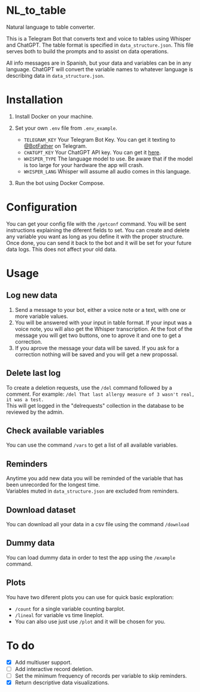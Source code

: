 # NL_to_table
Natural language to table converter.

This is a Telegram Bot that converts text and voice to tables using Whisper and ChatGPT. The table format is specified in `data_structure.json`. This file serves both to build the prompts and to assist on data operations.

All info messages are in Spanish, but your data and variables can be in any language. ChatGPT will convert the variable names to whatever language is describing data in `data_structure.json`.

# Installation
1. Install Docker on your machine.
2. Set your own `.env` file from `.env_example`.
      - `TELEGRAM_KEY` Your Telegram Bot Key. You can get it texting to [@BotFather](https://web.telegram.org/k/#@BotFather) on Telegram.
      - `CHATGPT_KEY` Your ChatGPT API key. You can get it [here](https://platform.openai.com/account/api-keys).
      - `WHISPER_TYPE` The language model to use. Be aware that if the model is too large for your hardware the app will crash.
      - `WHISPER_LANG` Whisper will assume all audio comes in this language. 

3. Run the bot using Docker Compose.

# Configuration
You can get your config file with the `/getconf` command. You will be sent instructions explaining the diferent fields to set. You can create and delete any variable you want as long as you define it with the proper structure. Once done, you can send it back to the bot and it will be set for your future data logs. This does not affect your old data.

# Usage
## Log new data
1. Send a message to your bot, either a voice note or a text, with one or more variable values.
2. You will be answered with your input in table format. If your input was a voice note, you will also get the Whisper transcription. At the foot of the message you will get two buttons, one to aprove it and one to get a correction.
3. If you aprove the message your data will be saved. If you ask for a correction nothing will be saved and you will get a new propossal.

## Delete last log
To create a deletion requests, use the `/del` command followed by a comment. For example: `/del That last allergy measure of 3 wasn't real, it was a test.`  
This will get logged in the "delrequests" collection in the database to be reviewed by the admin.  

## Check available variables
You can use the command `/vars` to get a list of all available variables.

## Reminders
Anytime you add new data you will be reminded of the variable that has been unrecorded for the longest time.  
Variables muted in `data_structure.json` are excluded from reminders.

## Download dataset
You can download all your data in a csv file using the command `/download`

## Dummy data
You can load dummy data in order to test the app using the `/example` command.

## Plots
You have two diferent plots you can use for quick basic exploration:
- `/count` for a single variable counting barplot.
- `/lineal` for variable vs time lineplot.
- You can also use just use `/plot` and it will be chosen for you.


# To do
- [X] Add multiuser support.
- [ ] Add interactive record deletion.
- [ ] Set the minimum frequency of records per variable to skip reminders.
- [X] Return descriptive data visualizations.
